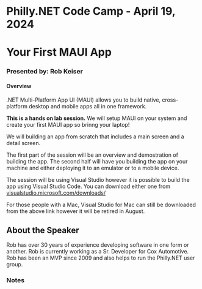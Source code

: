 # Philly.NET Code Camp - April 19, 2024

# Your First MAUI App

### Presented by: Rob Keiser

#### Overview
.NET Multi-Platform App UI (MAUI) allows you to build native, cross-platform desktop and mobile apps all in one framework.

**This is a hands on lab session.** We will setup MAUI on your system and create your first MAUI app so brinng your laptop!

We will building an app from scratch that includes a main screen and a detail screen.

The first part of the session will be an overview and demostration of building the app. The second half will have you building the app on your machine and either deploying it to an emulator or to a mobile device.

The session will be using Visual Studio however it is possible to build the app using Visual Studio Code. You can download either one from [visualstudio.microsoft.com/downloads/](https://visualstudio.microsoft.com/downloads/)

For those people with a Mac, Visual Studio for Mac can still be downloaded from the above link however it will be retired in August.

## About the Speaker
Rob has over 30 years of experience developing software in one form or another. Rob is currently working as a Sr. Developer for Cox Automotive. Rob has been an MVP since 2009 and also helps to run the Philly.NET user group.

### Notes
